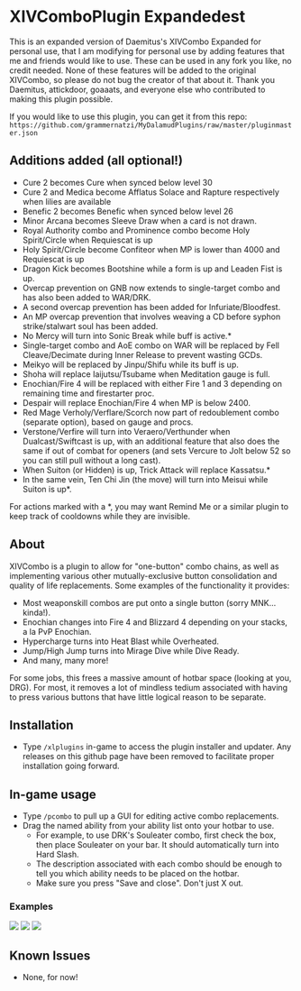 # XIVComboPlugin Expandedest
This is an expanded version of Daemitus's XIVCombo Expanded for personal use, that I am modifying for personal use by adding features that me and friends would like to use. These can be used in any fork you like, no credit needed. None of these features will be added to the original XIVCombo, so please do not bug the creator of that about it. Thank you Daemitus, attickdoor, goaaats, and everyone else who contributed to making this plugin possible.

If you would like to use this plugin, you can get it from this repo: `https://github.com/grammernatzi/MyDalamudPlugins/raw/master/pluginmaster.json`

## Additions added (all optional!)

* Cure 2 becomes Cure when synced below level 30
* Cure 2 and Medica become Afflatus Solace and Rapture respectively when lilies are available
* Benefic 2 becomes Benefic when synced below level 26
* Minor Arcana becomes Sleeve Draw when a card is not drawn.
* Royal Authority combo and Prominence combo become Holy Spirit/Circle when Requiescat is up
* Holy Spirit/Circle become Confiteor when MP is lower than 4000 and Requiescat is up
* Dragon Kick becomes Bootshine while a form is up and Leaden Fist is up.
* Overcap prevention on GNB now extends to single-target combo and has also been added to WAR/DRK.
* A second overcap prevention has been added for Infuriate/Bloodfest.
* An MP overcap prevention that involves weaving a CD before syphon strike/stalwart soul has been added.
* No Mercy will turn into Sonic Break while buff is active.*
* Single-target combo and AoE combo on WAR will be replaced by Fell Cleave/Decimate during Inner Release to prevent wasting GCDs.
* Meikyo will be replaced by Jinpu/Shifu while its buff is up.
* Shoha will replace Iaijutsu/Tsubame when Meditation gauge is full.
* Enochian/Fire 4 will be replaced with either Fire 1 and 3 depending on remaining time and firestarter proc.
* Despair will replace Enochian/Fire 4 when MP is below 2400.
* Red Mage Verholy/Verflare/Scorch now part of redoublement combo (separate option), based on gauge and procs.
* Verstone/Verfire will turn into Veraero/Verthunder when Dualcast/Swiftcast is up, with an additional feature that also does the same if out of combat for openers (and sets Vercure to Jolt below 52 so you can still pull without a long cast).
* When Suiton (or Hidden) is up, Trick Attack will replace Kassatsu.*
* In the same vein, Ten Chi Jin (the move) will turn into Meisui while Suiton is up*.

For actions marked with a *, you may want Remind Me or a similar plugin to keep track of cooldowns while they are invisible.

## About
XIVCombo is a plugin to allow for "one-button" combo chains, as well as implementing various other mutually-exclusive button consolidation and quality of life replacements. Some examples of the functionality it provides:
* Most weaponskill combos are put onto a single button (sorry MNK... kinda!).
* Enochian changes into Fire 4 and Blizzard 4 depending on your stacks, a la PvP Enochian.
* Hypercharge turns into Heat Blast while Overheated.
* Jump/High Jump turns into Mirage Dive while Dive Ready.
* And many, many more!

For some jobs, this frees a massive amount of hotbar space (looking at you, DRG). For most, it removes a lot of mindless tedium associated with having to press various buttons that have little logical reason to be separate.

## Installation
* Type `/xlplugins` in-game to access the plugin installer and updater. Any releases on this github page have been removed to facilitate proper installation going forward.
## In-game usage
* Type `/pcombo` to pull up a GUI for editing active combo replacements.
* Drag the named ability from your ability list onto your hotbar to use.
  * For example, to use DRK's Souleater combo, first check the box, then place Souleater on your bar. It should automatically turn into Hard Slash.
  * The description associated with each combo should be enough to tell you which ability needs to be placed on the hotbar.
  * Make sure you press "Save and close". Don't just X out.
### Examples
![](https://github.com/attickdoor/xivcomboplugin/raw/master/res/souleater_combo.gif)
![](https://github.com/attickdoor/xivcomboplugin/raw/master/res/hypercharge_heat_blast.gif)
![](https://github.com/attickdoor/xivcomboplugin/raw/master/res/eno_swap.gif)

## Known Issues
* None, for now!
